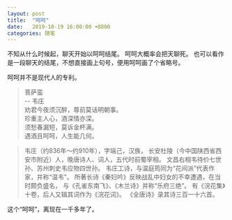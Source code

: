 ```yaml
---
layout: post
title:  "呵呵"
date:   2019-10-19 16:00:00 +0800
categories: 随笔
---
```


不知从什么时候起，聊天开始以呵呵结尾。
呵呵大概率会把天聊死。
也可以看作是一段聊天的结尾，不想直接画上句号，便用呵呵画了个省略号。

呵呵并不是现代人的专利。

> 菩萨蛮  
    -- 韦庄  
劝君今夜须沉醉，尊前莫话明朝事。  
珍重主人心，酒深情亦深。  
须愁春漏短，莫诉金杯满。  
遇酒且呵呵，人生能几何。  

> 韦庄（约836年～约910年），字端己，汉族，
长安杜陵（今中国陕西省西安市附近）人，晚唐诗人、词人，五代时前蜀宰相。
文昌右相韦待价七世孙、苏州刺史韦应物四世孙。
韦庄工诗，与温庭筠同为“花间派”代表作家，并称“温韦”。
所著长诗《秦妇吟》反映战乱中妇女的不幸遭遇，在当时颇负盛名，
与《孔雀东南飞》、《木兰诗》并称“乐府三绝”。
有《浣花集》十卷，后人又辑其词作为《浣花词》。
《全唐诗》录其诗三百一十六首。

这个“呵呵”，离现在一千多年了。